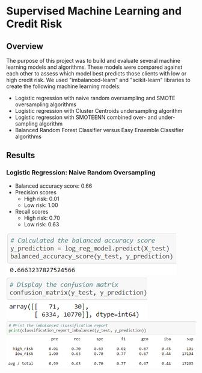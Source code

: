 # Supervised Machine Learning and Credit Risk

## Overview
The purpose of this project was to build and evaluate several machine learning models and algorithms. These models were compared against each other to assess which model best predicts those clients with low or high credit risk. We used "imbalanced-learn" and "scikit-learn" libraries to create the following machine learning models:
- Logistic regression with naive random oversampling and SMOTE oversampling algorithms
- Logistic regression with Cluster Centroids undersampling algorithm
- Logistic regression with SMOTEENN combined over- and under-sampling algorithm
- Balanced Random Forest Classifier versus Easy Ensemble Classifier algorithms

## Results
### Logistic Regression: Naive Random Oversampling
- Balanced accuracy score: 0.66
- Precision scores
  - High risk: 0.01
  - Low risk: 1.00
- Recall scores
  - High risk: 0.70
  - Low risk: 0.63

![Image of balanced accuracy score](https://github.com/jpb12002/Credit_Risk_Analysis/blob/main/Resources/Images/Naive%20ROS%20Balanced%20Accuracy%20Score.png)
![Image of confusion matrix](https://github.com/jpb12002/Credit_Risk_Analysis/blob/main/Resources/Images/Naive%20ROS%20Confusion%20Matrix.png)
![Image of classification report](https://github.com/jpb12002/Credit_Risk_Analysis/blob/main/Resources/Images/Naive%20ROS%20Classification%20Report.png)
